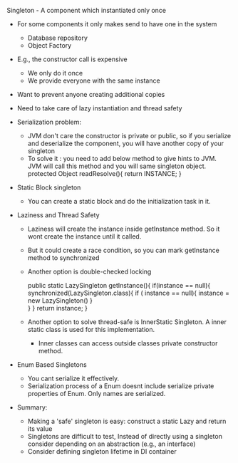 Singleton - A component which instantiated only once
 
- For some components it only makes send to have one in the system
    - Database repository
    - Object Factory
- E.g., the constructor call is expensive
    - We only do it once
    - We provide everyone with the same instance   
- Want to prevent anyone creating additional copies
- Need to take care of lazy instantiation and thread safety


- Serialization problem:
    - JVM don't care the constructor is private or public, so if you serialize and deserialize the component, you will have another copy of your singleton
    - To solve it : you need to add below method to give hints to JVM. JVM will call this method and you will same singleton object.
        protected Object readResolve(){
            return INSTANCE;
        }

- Static Block singleton
    - You can create a static block and do the initialization task in it.     

- Laziness and Thread Safety
    - Laziness will create the instance inside getInstance method. So it wont create the instance until it called.
    - But it could create a race condition, so you can mark  getInstance method to synchronized
    - Another option is double-checked locking
    
        public static LazySingleton getInstance(){
        if(instance == null){
             synchronized(LazySingleton.class){
                 if ( instance == null){
                  instance = new LazySingleton()
                 }      
             } 
        }
        return instance;
        } 
    - Another option to solve thread-safe is InnerStatic Singleton. A inner static class is used for this implementation.
        - Inner classes can access outside classes private constructor method.
        
- Enum Based Singletons
    - You cant serialize it effectively.
    - Serialization process of a Enum doesnt include serialize private properties of Enum. Only names are serialized.
    

- Summary:
    - Making a 'safe' singleton is easy: construct a static Lazy<T> and return its value
    - Singletons are difficult to test, Instead of directly using a singleton consider depending on an abstraction (e.g., an interface)
    - Consider defining singleton lifetime in DI container

